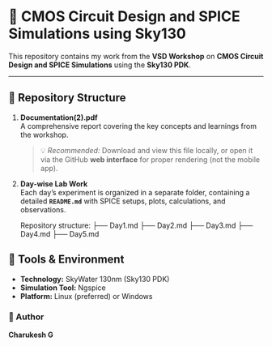 # 🧠 CMOS Circuit Design and SPICE Simulations using Sky130

This repository contains my work from the **VSD Workshop** on **CMOS Circuit Design and SPICE Simulations** using the **Sky130 PDK**.

---

## 📂 Repository Structure

1. **Documentation(2).pdf**  
   A comprehensive report covering the key concepts and learnings from the workshop.  
   > 💡 *Recommended:* Download and view this file locally, or open it via the GitHub **web interface** for proper rendering (not the mobile app).

2. **Day-wise Lab Work**  
   Each day’s experiment is organized in a separate folder, containing a detailed **`README.md`** with SPICE setups, plots, calculations, and observations.

   Repository structure:
├── Day1.md
├── Day2.md
├── Day3.md
├── Day4.md
├── Day5.md

## 🧩 Tools & Environment
- **Technology:** SkyWater 130nm (Sky130 PDK)  
- **Simulation Tool:** Ngspice    
- **Platform:** Linux (preferred) or Windows  

### 🧾 Author
**Charukesh G**  


